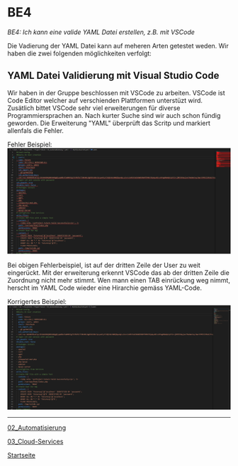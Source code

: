 # BE4
*BE4: Ich kann eine valide YAML Datei erstellen, z.B. mit VSCode*

Die Vadierung der YAML Datei kann auf meheren Arten getestet weden.
Wir haben die zwei folgenden möglichkeiten verfolgt:

## YAML Datei Validierung mit Visual Studio Code

Wir haben in der Gruppe beschlossen mit VSCode zu arbeiten. VSCode ist Code Editor welcher auf verschienden Plattformen unterstüzt wird.
Zusätlich bittet VSCode sehr viel erweiterungen für diverse Programmiersprachen an. Nach kurter Suche sind wir auch schon fündig geworden.
Die Erweiterung "YAML" überprüft das Scritp und markiert allenfals die Fehler.

Fehler Beispiel:
![BE4_1](../00_Allgemein/images/02_Automatisierung/BE4/BE4_1.png)

Bei obigen Fehlerbeispiel, ist auf der dritten Zeile der User zu weit eingerückt. Mit der erweiterung erkennt VSCode das ab der dritten Zeile die Zuordnung nicht mehr stimmt.
Wen mann einen TAB einrückung weg nimmt, herscht im YAML Code wieder eine Hirarchie gemäss YAML-Code.

Korrigertes Beispiel:
![BE4_1](../00_Allgemein/images/02_Automatisierung/BE4/BE4_2.png)

___

[02_Automatisierung](../02_Automatisierung)

[03_Cloud-Services](../03_Cloud-Services/)

[Startseite](https://github.com/ask-yo-girl-about-me/Project-Future)
